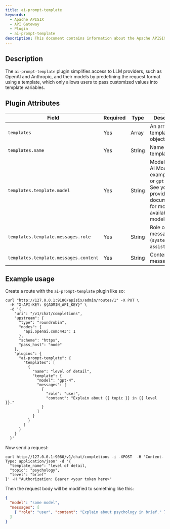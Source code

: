 ```yaml
---
title: ai-prompt-template
keywords:
  - Apache APISIX
  - API Gateway
  - Plugin
  - ai-prompt-template
description: This document contains information about the Apache APISIX ai-prompt-template Plugin.
---
```


<!--
#
# Licensed to the Apache Software Foundation (ASF) under one or more
# contributor license agreements.  See the NOTICE file distributed with
# this work for additional information regarding copyright ownership.
# The ASF licenses this file to You under the Apache License, Version 2.0
# (the "License"); you may not use this file except in compliance with
# the License.  You may obtain a copy of the License at
#
#     http://www.apache.org/licenses/LICENSE-2.0
#
# Unless required by applicable law or agreed to in writing, software
# distributed under the License is distributed on an "AS IS" BASIS,
# WITHOUT WARRANTIES OR CONDITIONS OF ANY KIND, either express or implied.
# See the License for the specific language governing permissions and
# limitations under the License.
#
-->

## Description

The `ai-prompt-template` plugin simplifies access to LLM providers, such as OpenAI and Anthropic, and their models by predefining the request format
using a template, which only allows users to pass customized values into template variables.

## Plugin Attributes

| **Field**                             | **Required** | **Type** | **Description**                                                                                                             |
| ------------------------------------- | ------------ | -------- | --------------------------------------------------------------------------------------------------------------------------- |
| `templates`                           | Yes          | Array    | An array of template objects                                                                                                |
| `templates.name`                      | Yes          | String   | Name of the template.                                                                                                       |
| `templates.template.model`            | Yes          | String   | Model of the AI Model, for example `gpt-4` or `gpt-3.5`. See your LLM provider API documentation for more available models. |
| `templates.template.messages.role`    | Yes          | String   | Role of the message (`system`, `user`, `assistant`)                                                                         |
| `templates.template.messages.content` | Yes          | String   | Content of the message.                                                                                                     |

## Example usage

Create a route with the `ai-prompt-template` plugin like so:

```shell
curl "http://127.0.0.1:9180/apisix/admin/routes/1" -X PUT \
  -H "X-API-KEY: ${ADMIN_API_KEY}" \
  -d '{
    "uri": "/v1/chat/completions",
    "upstream": {
      "type": "roundrobin",
      "nodes": {
        "api.openai.com:443": 1
      },
      "scheme": "https",
      "pass_host": "node"
    },
    "plugins": {
      "ai-prompt-template": {
        "templates": [
          {
            "name": "level of detail",
            "template": {
              "model": "gpt-4",
              "messages": [
                {
                  "role": "user",
                  "content": "Explain about {{ topic }} in {{ level }}."
                }
              ]
            }
          }
        ]
      }
    }
  }'
```

Now send a request:

```shell
curl http://127.0.0.1:9080/v1/chat/completions -i -XPOST  -H 'Content-Type: application/json' -d '{
  "template_name": "level of detail,
  "topic": "psychology",
  "level": "brief"
}' -H "Authorization: Bearer <your token here>"
```

Then the request body will be modified to something like this:

```json
{
  "model": "some model",
  "messages": [
    { "role": "user", "content": "Explain about psychology in brief." }
  ]
}
```
